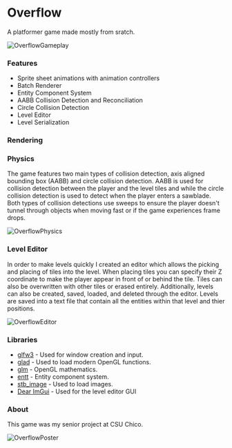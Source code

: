 # Overflow
A platformer game made mostly from sratch.

![OverflowGameplay](https://user-images.githubusercontent.com/52022661/211657669-d7cda915-9ac5-409e-90dd-4fce8ed49573.gif)

### Features
* Sprite sheet animations with animation controllers
* Batch Renderer
* Entity Component System
* AABB Collision Detection and Reconciliation
* Circle Collision Detection
* Level Editor
* Level Serialization

### Rendering


### Physics
The game features two main types of collision detection, axis aligned bounding box (AABB) and circle collision detection. AABB is used for collision detection between the player and the level tiles and while the circle collision detection is used to detect when the player enters a sawblade. Both types of collision detections use sweeps to ensure the player doesn't tunnel through objects when moving fast or if the game experiences frame drops. 

![OverflowPhysics](https://user-images.githubusercontent.com/52022661/211658031-075b87a5-7ff2-4e34-9f0b-3703778f8723.gif)

### Level Editor
In order to make levels quickly I created an editor which allows the picking and placing of tiles into the level. When placing tiles you can specify their Z coordinate to make the player appear in front of or behind the tile. Tiles can also be overwritten with other tiles or erased entirely. Additionally, levels can also be created, saved, loaded, and deleted through the editor. Levels are saved into a text file that contain all the entities within that level and thier positions.  

![OverflowEditor](https://user-images.githubusercontent.com/52022661/211658082-843de8c9-e6ae-4552-8c31-6a43d0748650.gif)

### Libraries
* [glfw3](https://github.com/glfw/glfw) - Used for window creation and input.
* [glad](https://github.com/Dav1dde/glad) - Used to load modern OpenGL functions.
* [glm](https://github.com/g-truc/glm) - OpenGL mathematics.
* [entt](https://github.com/skypjack/entt) - Entity component system.
* [stb_image](https://github.com/nothings/stb/blob/master/stb_image.h) - Used to load images.
* [Dear ImGui](https://github.com/ocornut/imgui) - Used for the level editor GUI

### About
This game was my senior project at CSU Chico.

![OverflowPoster](https://user-images.githubusercontent.com/52022661/211072131-e2b6691c-75e7-4e9d-adf2-45580cd26380.png)
